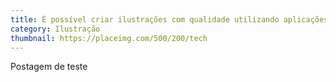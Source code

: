 ```yaml
---
title: É possível criar ilustrações com qualidade utilizando aplicações gratuitas e open source?
category: Ilustração
thumbnail: https://placeimg.com/500/200/tech
---
```


Postagem de teste

